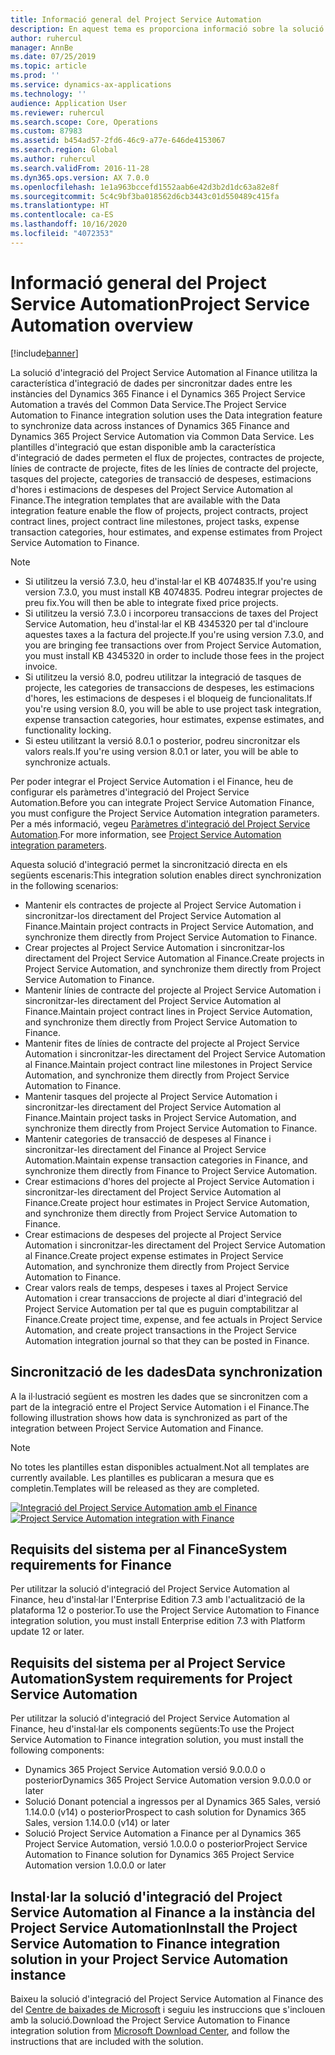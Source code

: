 ```yaml
---
title: Informació general del Project Service Automation
description: En aquest tema es proporciona informació sobre la solució d'integració del Dynamics 365 Project Service Automation al Dynamics 365 Finance.
author: ruhercul
manager: AnnBe
ms.date: 07/25/2019
ms.topic: article
ms.prod: ''
ms.service: dynamics-ax-applications
ms.technology: ''
audience: Application User
ms.reviewer: ruhercul
ms.search.scope: Core, Operations
ms.custom: 87983
ms.assetid: b454ad57-2fd6-46c9-a77e-646de4153067
ms.search.region: Global
ms.author: ruhercul
ms.search.validFrom: 2016-11-28
ms.dyn365.ops.version: AX 7.0.0
ms.openlocfilehash: 1e1a963bccefd1552aab6e42d3b2d1dc63a82e8f
ms.sourcegitcommit: 5c4c9bf3ba018562d6cb3443c01d550489c415fa
ms.translationtype: HT
ms.contentlocale: ca-ES
ms.lasthandoff: 10/16/2020
ms.locfileid: "4072353"
---
```

# <a name="project-service-automation-overview"></a><span data-ttu-id="b8047-103">Informació general del Project Service Automation</span><span class="sxs-lookup"><span data-stu-id="b8047-103">Project Service Automation overview</span></span>

[!include[banner](../includes/banner.md)]

<span data-ttu-id="b8047-104">La solució d'integració del Project Service Automation al Finance utilitza la característica d'integració de dades per sincronitzar dades entre les instàncies del Dynamics 365 Finance i el Dynamics 365 Project Service Automation a través del Common Data Service.</span><span class="sxs-lookup"><span data-stu-id="b8047-104">The Project Service Automation to Finance integration solution uses the Data integration feature to synchronize data across instances of Dynamics 365 Finance and Dynamics 365 Project Service Automation via Common Data Service.</span></span> <span data-ttu-id="b8047-105">Les plantilles d'integració que estan disponible amb la característica d'integració de dades permeten el flux de projectes, contractes de projecte, línies de contracte de projecte, fites de les línies de contracte del projecte, tasques del projecte, categories de transacció de despeses, estimacions d'hores i estimacions de despeses del Project Service Automation al Finance.</span><span class="sxs-lookup"><span data-stu-id="b8047-105">The integration templates that are available with the Data integration feature enable the flow of projects, project contracts, project contract lines, project contract line milestones, project tasks, expense transaction categories, hour estimates, and expense estimates from Project Service Automation to Finance.</span></span>

> [!NOTE]
> - <span data-ttu-id="b8047-106">Si utilitzeu la versió 7.3.0, heu d'instal·lar el KB 4074835.</span><span class="sxs-lookup"><span data-stu-id="b8047-106">If you're using version 7.3.0, you must install KB 4074835.</span></span> <span data-ttu-id="b8047-107">Podreu integrar projectes de preu fix.</span><span class="sxs-lookup"><span data-stu-id="b8047-107">You will then be able to integrate fixed price projects.</span></span>
> - <span data-ttu-id="b8047-108">Si utilitzeu la versió 7.3.0 i incorporeu transaccions de taxes del Project Service Automation, heu d'instal·lar el KB 4345320 per tal d'incloure aquestes taxes a la factura del projecte.</span><span class="sxs-lookup"><span data-stu-id="b8047-108">If you're using version 7.3.0, and you are bringing fee transactions over from Project Service Automation, you must install KB 4345320 in order to include those fees in the project invoice.</span></span>
> - <span data-ttu-id="b8047-109">Si utilitzeu la versió 8.0, podreu utilitzar la integració de tasques de projecte, les categories de transaccions de despeses, les estimacions d'hores, les estimacions de despeses i el bloqueig de funcionalitats.</span><span class="sxs-lookup"><span data-stu-id="b8047-109">If you're using version 8.0, you will be able to use project task integration, expense transaction categories, hour estimates, expense estimates, and functionality locking.</span></span>
> - <span data-ttu-id="b8047-110">Si esteu utilitzant la versió 8.0.1 o posterior, podreu sincronitzar els valors reals.</span><span class="sxs-lookup"><span data-stu-id="b8047-110">If you're using version 8.0.1 or later, you will be able to synchronize actuals.</span></span>

<span data-ttu-id="b8047-111">Per poder integrar el Project Service Automation i el Finance, heu de configurar els paràmetres d'integració del Project Service Automation.</span><span class="sxs-lookup"><span data-stu-id="b8047-111">Before you can integrate Project Service Automation Finance, you must configure the Project Service Automation integration parameters.</span></span> <span data-ttu-id="b8047-112">Per a més informació, vegeu [Paràmetres d'integració del Project Service Automation](PSA-parameters.md).</span><span class="sxs-lookup"><span data-stu-id="b8047-112">For more information, see [Project Service Automation integration parameters](PSA-parameters.md).</span></span>

<span data-ttu-id="b8047-113">Aquesta solució d'integració permet la sincronització directa en els següents escenaris:</span><span class="sxs-lookup"><span data-stu-id="b8047-113">This integration solution enables direct synchronization in the following scenarios:</span></span>

- <span data-ttu-id="b8047-114">Mantenir els contractes de projecte al Project Service Automation i sincronitzar-los directament del Project Service Automation al Finance.</span><span class="sxs-lookup"><span data-stu-id="b8047-114">Maintain project contracts in Project Service Automation, and synchronize them directly from Project Service Automation to Finance.</span></span>
- <span data-ttu-id="b8047-115">Crear projectes al Project Service Automation i sincronitzar-los directament del Project Service Automation al Finance.</span><span class="sxs-lookup"><span data-stu-id="b8047-115">Create projects in Project Service Automation, and synchronize them directly from Project Service Automation to Finance.</span></span>
- <span data-ttu-id="b8047-116">Mantenir línies de contracte del projecte al Project Service Automation i sincronitzar-les directament del Project Service Automation al Finance.</span><span class="sxs-lookup"><span data-stu-id="b8047-116">Maintain project contract lines in Project Service Automation, and synchronize them directly from Project Service Automation to Finance.</span></span>
- <span data-ttu-id="b8047-117">Mantenir fites de línies de contracte del projecte al Project Service Automation i sincronitzar-les directament del Project Service Automation al Finance.</span><span class="sxs-lookup"><span data-stu-id="b8047-117">Maintain project contract line milestones in Project Service Automation, and synchronize them directly from Project Service Automation to Finance.</span></span>
- <span data-ttu-id="b8047-118">Mantenir tasques del projecte al Project Service Automation i sincronitzar-les directament del Project Service Automation al Finance.</span><span class="sxs-lookup"><span data-stu-id="b8047-118">Maintain project tasks in Project Service Automation, and synchronize them directly from Project Service Automation to Finance.</span></span>
- <span data-ttu-id="b8047-119">Mantenir categories de transacció de despeses al Finance i sincronitzar-les directament del Finance al Project Service Automation.</span><span class="sxs-lookup"><span data-stu-id="b8047-119">Maintain expense transaction categories in Finance, and synchronize them directly from Finance to Project Service Automation.</span></span>
- <span data-ttu-id="b8047-120">Crear estimacions d'hores del projecte al Project Service Automation i sincronitzar-les directament del Project Service Automation al Finance.</span><span class="sxs-lookup"><span data-stu-id="b8047-120">Create project hour estimates in Project Service Automation, and synchronize them directly from Project Service Automation to Finance.</span></span>
- <span data-ttu-id="b8047-121">Crear estimacions de despeses del projecte al Project Service Automation i sincronitzar-les directament del Project Service Automation al Finance.</span><span class="sxs-lookup"><span data-stu-id="b8047-121">Create project expense estimates in Project Service Automation, and synchronize them directly from Project Service Automation to Finance.</span></span>
- <span data-ttu-id="b8047-122">Crear valors reals de temps, despeses i taxes al Project Service Automation i crear transaccions de projecte al diari d'integració del Project Service Automation per tal que es puguin comptabilitzar al Finance.</span><span class="sxs-lookup"><span data-stu-id="b8047-122">Create project time, expense, and fee actuals in Project Service Automation, and create project transactions in the Project Service Automation integration journal so that they can be posted in Finance.</span></span>

## <a name="data-synchronization"></a><span data-ttu-id="b8047-123">Sincronització de les dades</span><span class="sxs-lookup"><span data-stu-id="b8047-123">Data synchronization</span></span>

<span data-ttu-id="b8047-124">A la il·lustració següent es mostren les dades que se sincronitzen com a part de la integració entre el Project Service Automation i el Finance.</span><span class="sxs-lookup"><span data-stu-id="b8047-124">The following illustration shows how data is synchronized as part of the integration between Project Service Automation and Finance.</span></span>

> [!NOTE]
> <span data-ttu-id="b8047-125">No totes les plantilles estan disponibles actualment.</span><span class="sxs-lookup"><span data-stu-id="b8047-125">Not all templates are currently available.</span></span> <span data-ttu-id="b8047-126">Les plantilles es publicaran a mesura que es completin.</span><span class="sxs-lookup"><span data-stu-id="b8047-126">Templates will be released as they are completed.</span></span>

<span data-ttu-id="b8047-127">[![Integració del Project Service Automation amb el Finance](./media/PSA-integration.png)](./media/PSA-integration.png)</span><span class="sxs-lookup"><span data-stu-id="b8047-127">[![Project Service Automation integration with Finance](./media/PSA-integration.png)](./media/PSA-integration.png)</span></span>

## <a name="system-requirements-for-finance"></a><span data-ttu-id="b8047-128">Requisits del sistema per al Finance</span><span class="sxs-lookup"><span data-stu-id="b8047-128">System requirements for Finance</span></span>

<span data-ttu-id="b8047-129">Per utilitzar la solució d'integració del Project Service Automation al Finance, heu d'instal·lar l'Enterprise Edition 7.3 amb l'actualització de la plataforma 12 o posterior.</span><span class="sxs-lookup"><span data-stu-id="b8047-129">To use the Project Service Automation to Finance integration solution, you must install Enterprise edition 7.3 with Platform update 12 or later.</span></span>

## <a name="system-requirements-for-project-service-automation"></a><span data-ttu-id="b8047-130">Requisits del sistema per al Project Service Automation</span><span class="sxs-lookup"><span data-stu-id="b8047-130">System requirements for Project Service Automation</span></span>

<span data-ttu-id="b8047-131">Per utilitzar la solució d'integració del Project Service Automation al Finance, heu d'instal·lar els components següents:</span><span class="sxs-lookup"><span data-stu-id="b8047-131">To use the Project Service Automation to Finance integration solution, you must install the following components:</span></span>

- <span data-ttu-id="b8047-132">Dynamics 365 Project Service Automation versió 9.0.0.0 o posterior</span><span class="sxs-lookup"><span data-stu-id="b8047-132">Dynamics 365 Project Service Automation version 9.0.0.0 or later</span></span>
- <span data-ttu-id="b8047-133">Solució Donant potencial a ingressos per al Dynamics 365 Sales, versió 1.14.0.0 (v14) o posterior</span><span class="sxs-lookup"><span data-stu-id="b8047-133">Prospect to cash solution for Dynamics 365 Sales, version 1.14.0.0 (v14) or later</span></span>
- <span data-ttu-id="b8047-134">Solució Project Service Automation a Finance per al Dynamics 365 Project Service Automation, versió 1.0.0.0 o posterior</span><span class="sxs-lookup"><span data-stu-id="b8047-134">Project Service Automation to Finance solution for Dynamics 365 Project Service Automation version 1.0.0.0 or later</span></span>

## <a name="install-the-project-service-automation-to-finance-integration-solution-in-your-project-service-automation-instance"></a><span data-ttu-id="b8047-135">Instal·lar la solució d'integració del Project Service Automation al Finance a la instància del Project Service Automation</span><span class="sxs-lookup"><span data-stu-id="b8047-135">Install the Project Service Automation to Finance integration solution in your Project Service Automation instance</span></span>

<span data-ttu-id="b8047-136">Baixeu la solució d'integració del Project Service Automation al Finance des del [Centre de baixades de Microsoft](https://www.microsoft.com/download/details.aspx?id=57016) i seguiu les instruccions que s'inclouen amb la solució.</span><span class="sxs-lookup"><span data-stu-id="b8047-136">Download the Project Service Automation to Finance integration solution from [Microsoft Download Center](https://www.microsoft.com/download/details.aspx?id=57016), and follow the instructions that are included with the solution.</span></span>
